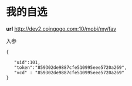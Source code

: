 # 我的自选 #
**url**
http://dev2.coingogo.com:10/mobi/my/fav

入参

	
	{
 
	   "uid":101,
	   "token":"859302de9887cfe510995eee5720a269",
	   "vcd" : "859302de9887cfe510995eee5720a269"
	}